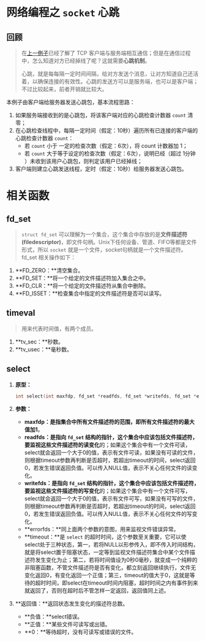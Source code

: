 # 网络编程之 `socket` 心跳
## 回顾
> 在[上一例子](https://github.com/shenyuanluo/NetPrograming/tree/master/TCPDemo/TCPDemo_02)已经了解了 TCP 客户端与服务端相互通信；但是在通信过程中，怎么知道对方已经掉线了呢？这就需要**心跳机制**。
> 
> 心跳，就是每每隔一定时间间隔，给对方发送个消息，让对方知道自己还活着，以确保连接的有效性。心跳的发送方可以是服务端，也可以是客户端；不过比较起来，前者开销就比较大。

本例子由客户端给服务器发送心跳包，基本流程思路：

1. 如果服务端接收到的是心跳包，将该客户端对应的心跳检查计数器 `count` 清零；
2. 在心跳检查线程中，每隔一定时间（假定：10秒）遍历所有已连接的客户端的心跳检查计数器 `count`：
	- 若 `count` 小于 一定的检查次数（假定：6次），将 count 计数器加 1；
	- 若 `count` 大于等于设定的检查次数（假定：6次），说明已经（超过 1分钟 ）未收到该用户心跳包，则判定该用户已经掉线；
3. 客户端则建立心跳发送线程，定时（假定：10秒）给服务器发送心跳包。


# 相关函数
## fd_set
> `struct fd_set` 可以理解为一个集合，这个集合中存放的是**文件描述符(filedescriptor)**，即文件句柄。Unix下任何设备、管道、FIFO等都是文件形式，所以 `socket` 就是一个文件，socket句柄就是一个文件描述符。fd_set 相关操作如下：

1. **FD_ZERO：**清空集合。
2. **FD_SET：**将一个给定的文件描述符加入集合之中。
3. **FD_CLR：**将一个给定的文件描述符从集合中删除。
4. **FD_ISSET：**检查集合中指定的文件描述符是否可以读写。

## timeval
> 用来代表时间值，有两个成员。

1. **tv_sec：**秒数。
2. **tv_usec：**毫秒数。

## select
1. **原型：**

	``` C
	int select(int maxfdp, fd_set *readfds, fd_set *writefds, fd_set *errorfds, struct timeval *timeout); 
	```
2. **参数：**
	- **maxfdp：**是指集合中所有文件描述符的范围，即所有文件描述符的**最大值加1**。
	- **readfds：**是指向 `fd_set` 结构的指针，这个集合中应该包括文件描述符，要监视这些文件描述符的**读变化**的；如果这个集合中有一个文件可读，select就会返回一个大于0的值，表示有文件可读，如果没有可读的文件，则根据timeout参数再判断是否超时，若超出timeout的时间，select返回0，若发生错误返回负值。可以传入NULL值，表示不关心任何文件的读变化。
	- **writefds：**是指向 `fd_set` 结构的指针，这个集合中应该包括文件描述符，要监视这些文件描述符的**写变化**的；如果这个集合中有一个文件可写，select就会返回一个大于0的值，表示有文件可写，如果没有可写的文件，则根据timeout参数再判断是否超时，若超出timeout的时间，select返回0，若发生错误返回负值。可以传入NULL值，表示不关心任何文件的写变化。
	- **errorfds：**同上面两个参数的意图，用来监视文件错误异常。
	- **timeout：**是 `select` 的超时时间，这个参数至关重要，它可以使select处于三种状态，第一，若将NULL以形参传入，即不传入时间结构，就是将select置于阻塞状态，一定等到监视文件描述符集合中某个文件描述符发生变化为止；第二，若将时间值设为0秒0毫秒，就变成一个纯粹的非阻塞函数，不管文件描述符是否有变化，都立刻返回继续执行，文件无变化返回0，有变化返回一个正值；第三，timeout的值大于0，这就是等待的超时时间，即select在timeout时间内阻塞，超时时间之内有事件到来就返回了，否则在超时后不管怎样一定返回，返回值同上述。 
3. **返回值：**返回状态发生变化的描述符总数。
	- **负值：**select错误。
	- **正值：**某些文件可读写或出错。
	- **0：**等待超时，没有可读写或错误的文件。